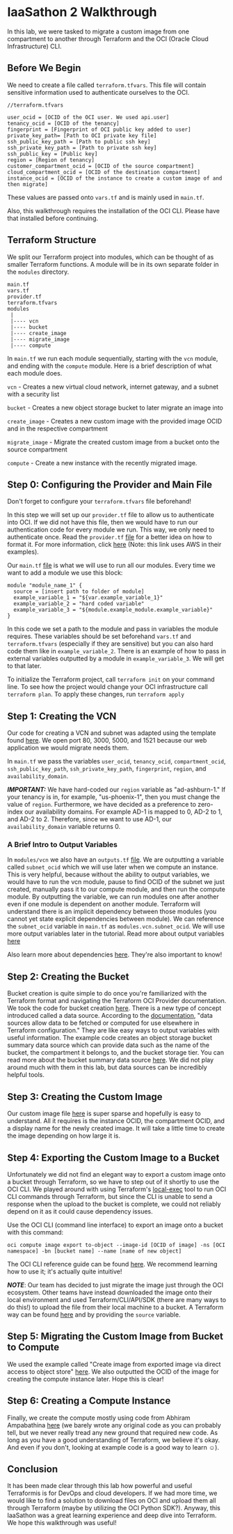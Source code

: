 # IaaSathon 2 Walkthrough

In this lab, we were tasked to migrate a custom image from one compartment to another through Terraform and the OCI (Oracle Cloud Infrastructure) CLI.

## Before We Begin

We need to create a file called `terraform.tfvars`. This file will contain sensitive information used to authenticate ourselves to the OCI.

```
//terraform.tfvars

user_ocid = [OCID of the OCI user. We used api.user]
tenancy_ocid = [OCID of the tenancy]
fingerprint = [Fingerprint of OCI public key added to user]
private_key_path= [Path to OCI private key file]
ssh_public_key_path = [Path to public ssh key]
ssh_private_key_path = [Path to private ssh key]
ssh_public_key = [Public key]
region = [Region of tenancy]
customer_compartment_ocid = [OCID of the source compartment]
cloud_compartment_ocid = [OCID of the destination compartment]
instance_ocid = [OCID of the instance to create a custom image of and then migrate]
```

These values are passed onto `vars.tf` and is mainly used in `main.tf`.

Also, this walkthrough requires the installation of the OCI CLI. Please have that installed before continuing.

## Terraform Structure

We split our Terraform project into modules, which can be thought of as smaller Terraform functions. A module will be in its own separate folder in the `modules` directory.

```
main.tf
vars.tf
provider.tf
terraform.tfvars
modules
 |
 |---- vcn
 |---- bucket
 |---- create_image
 |---- migrate_image
 |---- compute

```

In `main.tf` we run each module sequentially, starting with the `vcn` module, and ending with the `compute` module. Here is a brief description of what each module does.

`vcn` - Creates a new virtual cloud network, internet gateway, and a subnet with a security list

`bucket` - Creates a new object storage bucket to later migrate an image into

`create_image` - Creates a new custom image with the provided image OCID and in the respective compartment

`migrate_image` - Migrate the created custom image from a bucket onto the source compartment

`compute` - Create a new instance with the recently migrated image.

## Step 0: Configuring the Provider and Main File

Don't forget to configure your `terraform.tfvars` file beforehand!

In this step we will set up our `provider.tf` file to allow us to authenticate into OCI. If we did not have this file, then we would have to run our authentication code for every module we run. This way, we only need to authenticate once. Read the `provider.tf` [file](provider.tf) for a better idea on how to format it. For more information, click [here](https://www.terraform.io/docs/configuration/providers.html) (Note: this link uses AWS in their examples).

Our `main.tf` [file](main.tf) is what we will use to run all our modules. Every time we want to add a module we use this block:

```
module "module_name_1" {
  source = [insert path to folder of module]
  example_variable_1 = "${var.example_variable_1}"
  example_variable_2 = "hard coded variable"
  example_variable_3 = "${module.example_module.example_variable}"
}
```
In this code we set a path to the module and pass in variables the module requires. These variables should be set beforehand `vars.tf` and `terraform.tfvars` (especially if they are sensitive) but you can also hard code them like in `example_variable_2`. There is an example of how to pass in external variables outputted by a module in `example_variable_3`. We will get to that later.

To initialize the Terraform project, call `terraform init` on your command line. To see how the project would change your OCI infrastructure call `terraform plan`. To apply these changes, run `terraform apply`


## Step 1: Creating the VCN

Our code for creating a VCN and subnet was adapted using the template found [here](https://gist.github.com/lucassrg/9b97fb224cb4882d7db6b04a5b048ea8). We open port 80, 3000, 5000, and 1521 because our web application we would migrate needs them. 

In `main.tf` we pass the variables `user_ocid`, `tenancy_ocid`, `compartment_ocid`, `ssh_public_key_path`, `ssh_private_key_path`, `fingerprint`, `region`, and `availability_domain`. 

***IMPORTANT:*** We have hard-coded our `region` variable as "ad-ashburn-1." If your tenancy is in, for example, "us-phoenix-1", then you must change the value of `region`. Furthermore, we have decided as a preference to zero-index our availability domains. For example AD-1 is mapped to 0, AD-2 to 1, and AD-2 to 2. Therefore, since we want to use AD-1, our `availability_domain` variable returns 0.

### A Brief Intro to Output Variables

In `modules/vcn` we also have an `outputs.tf` [file](/modules/vcn/outputs.tf). We are outputting a variable called `subnet_ocid` which we will use later when we compute an instance. This is very helpful, because without the ability to output variables, we would have to run the vcn module, pause to find OCID of the subnet we just created, manually pass it to our compute module, and then run the compute module. By outputting the variable, we can run modules one after another even if one module is dependent on another module. Terraform will understand there is an implicit dependency between those modules (you cannot yet state explicit dependencies between module). We can reference the `subnet_ocid` variable in `main.tf` as `modules.vcn.subnet_ocid`. We will use more output variables later in the tutorial. Read more about output variables [here](https://www.terraform.io/intro/getting-started/outputs.html)

Also learn more about dependencies [here](https://www.terraform.io/intro/getting-started/dependencies.html). They're also important to know!

## Step 2: Creating the Bucket

Bucket creation is quite simple to do once you're familiarized with the Terraform format and navigating the Terraform OCI Provider documentation. We took the code for bucket creation [here](https://github.com/terraform-providers/terraform-provider-oci/blob/master/docs/examples/object_storage/bucket.tf). There is a new type of concept introduced called a data source. According to the [documentation](https://www.terraform.io/docs/providers/external/data_source.html), "data sources allow data to be fetched or computed for use elsewhere in Terraform configuration." They are like easy ways to output variables with useful information. The example code creates an object storage bucket summary data source which can provide data such as the name of the bucket, the compartment it belongs to, and the bucket storage tier. You can read more about the bucket summary data source [here](https://www.terraform.io/docs/providers/oci/d/object_storage_buckets.html).  We did not play around much with them in this lab, but data sources can be incredibly helpful tools.
 
## Step 3: Creating the Custom Image

Our custom image file [here](/modules/create_image/create_image.tf) is super sparse and hopefully is easy to understand. All it requires is the instance OCID, the compartment OCID, and a display name for the newly created image. It will take a little time to create the image depending on how large it is.

## Step 4: Exporting the Custom Image to a Bucket

Unfortunately we did not find an elegant way to export a custom image onto a bucket through Terraform, so we have to step out of it shortly to use the OCI CLI. We played around with using Terraform's [local-exec](https://www.terraform.io/docs/provisioners/local-exec.html) tool to run OCI CLI commands through Terraform, but since the CLI is unable to send a response when the upload to the bucket is complete, we could not reliably depend on it as it could cause dependency issues.

Use the OCI CLI (command line interface) to export an image onto a bucket with this command:

`oci compute image export to-object --image-id [OCID of image] -ns [OCI namespace] -bn [bucket name] --name [name of new object]`

The OCI CLI reference guide can be found [here](https://docs.cloud.oracle.com/iaas/tools/oci-cli/latest/oci_cli_docs/index.html). We recommend learning how to use it; it's actually quite intuitive!

***NOTE***: Our team has decided to just migrate the image just through the OCI ecosystem. Other teams have instead downloaded the image onto their local environment and used Terraform/CLI/API/SDK (there are many ways to do this!) to upload the file from their local machine to a bucket. A Terraform way can be found [here](https://www.terraform.io/docs/providers/oci/r/object_storage_object.html#) and by providing the `source` variable.

## Step 5: Migrating the Custom Image from Bucket to Compute

We used the example called "Create image from exported image via direct access to object store" [here](https://www.terraform.io/docs/providers/oci/r/core_image.html). We also outputted the OCID of the image for creating the compute instance later. Hope this is clear!

## Step 6: Creating a Compute Instance

Finally, we create the compute mostly using code from Abhiram Ampabathina [here](https://github.com/mrabhiram/terraform-oci-sample/tree/master/modules/compute-instance) (we barely wrote any original code as you can probably tell, but we never really tread any new ground that required new code. As long as you have a good understanding of Terraform, we believe it's okay. And even if you don't, looking at example code is a good way to learn ☺️).

## Conclusion
It has been made clear through this lab how powerful and useful Terraformis is for DevOps and cloud developers. If we had more time, we would like to find a solution to download files on OCI and upload them all through Terraform (maybe by utilizing the OCI Python SDK?). Anyway, this IaaSathon was a great learning experience and deep dive into Terraform. We hope this walkthrough was useful!
